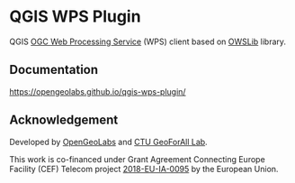 # QGIS WPS Plugin

QGIS [OGC Web Processing Service](https://www.ogc.org/standards/wps)
(WPS) client based on [OWSLib](https://geopython.github.io/OWSLib/)
library.

## Documentation

https://opengeolabs.github.io/qgis-wps-plugin/

## Acknowledgement

Developed by
[OpenGeoLabs](https://opengeolabs.cz/en/home/) and
[CTU GeoForAll
Lab](https://geomatics.fsv.cvut.cz/research/geoforall/).

This work is co-financed under Grant Agreement Connecting Europe
Facility (CEF) Telecom project
[2018-EU-IA-0095](https://ec.europa.eu/inea/en/connecting-europe-facility/cef-telecom/2018-eu-ia-0095)
by the European Union.
